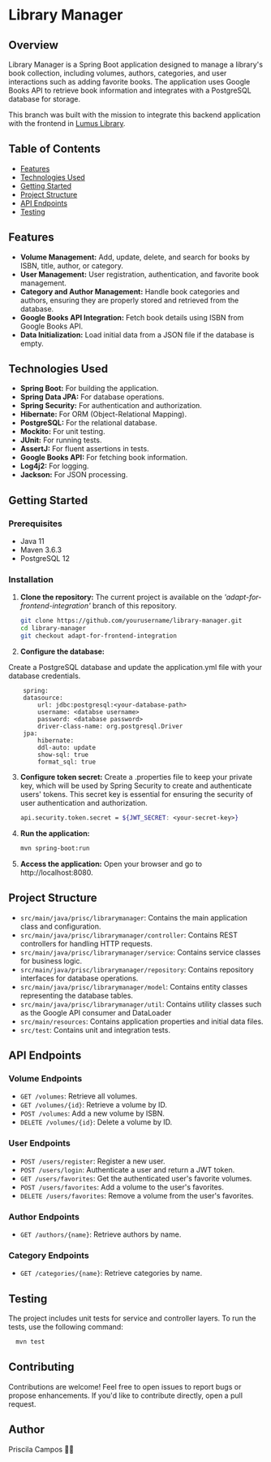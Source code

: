 # Library Manager

## Overview

Library Manager is a Spring Boot application designed to manage a library's book collection, including volumes, authors, categories, and user interactions such as adding favorite books. The application uses Google Books API to retrieve book information and integrates with a PostgreSQL database for storage.

This branch was built with the mission to integrate this backend application with the frontend in [Lumus Library](https://github.com/Pris-c/lumus-library-angular).


## Table of Contents

- [Features](#features)
- [Technologies Used](#technologies-used)
- [Getting Started](#getting-started)
- [Project Structure](#project-structure)
- [API Endpoints](#api-endpoints)
- [Testing](#testing)



## Features

- **Volume Management:** Add, update, delete, and search for books by ISBN, title, author, or category.
- **User Management:** User registration, authentication, and favorite book management.
- **Category and Author Management:** Handle book categories and authors, ensuring they are properly stored and retrieved from the database.
- **Google Books API Integration:** Fetch book details using ISBN from Google Books API.
- **Data Initialization:** Load initial data from a JSON file if the database is empty.


## Technologies Used

- **Spring Boot:** For building the application.
- **Spring Data JPA:** For database operations.
- **Spring Security:** For authentication and authorization.
- **Hibernate:** For ORM (Object-Relational Mapping).
- **PostgreSQL:** For the relational database.
- **Mockito:** For unit testing.
- **JUnit:** For running tests.
- **AssertJ:** For fluent assertions in tests.
- **Google Books API:** For fetching book information.
- **Log4j2:** For logging.
- **Jackson:** For JSON processing.

## Getting Started

### Prerequisites

- Java 11
- Maven 3.6.3
- PostgreSQL 12

### Installation

1. **Clone the repository:**
     The current project is available on the _'adapt-for-frontend-integration'_ branch of this repository.

    ```bash
   git clone https://github.com/yourusername/library-manager.git
   cd library-manager
   git checkout adapt-for-frontend-integration
    ```

2. **Configure the database:**

Create a PostgreSQL database and update the application.yml file with your database credentials.
    
        spring:
        datasource:
            url: jdbc:postgresql:<your-database-path>
            username: <databse username>
            password: <database password>
            driver-class-name: org.postgresql.Driver
        jpa:
            hibernate:
            ddl-auto: update
            show-sql: true
            format_sql: true
    
3. **Configure token secret:**
Create a .properties file to keep your private key, which will be used by Spring Security to create and authenticate users' tokens.
This secret key is essential for ensuring the security of user authentication and authorization.

     ```bash
    api.security.token.secret = ${JWT_SECRET: <your-secret-key>}
     ```


   
4. **Run the application:**
    ```bash
    mvn spring-boot:run
    ```

5. **Access the application:**
Open your browser and go to http://localhost:8080.



## Project Structure

- `src/main/java/prisc/librarymanager`: Contains the main application class and configuration.
- `src/main/java/prisc/librarymanager/controller`: Contains REST controllers for handling HTTP requests.
- `src/main/java/prisc/librarymanager/service`: Contains service classes for business logic.
- `src/main/java/prisc/librarymanager/repository`: Contains repository interfaces for database operations.
- `src/main/java/prisc/librarymanager/model`: Contains entity classes representing the database tables.
- `src/main/java/prisc/librarymanager/util`: Contains utility classes such as the Google API consumer and DataLoader
- `src/main/resources`: Contains application properties and initial data files.
- `src/test`: Contains unit and integration tests.

## API Endpoints

### Volume Endpoints

- `GET /volumes`: Retrieve all volumes.
- `GET /volumes/{id}`: Retrieve a volume by ID.
- `POST /volumes`: Add a new volume by ISBN.
- `DELETE /volumes/{id}`: Delete a volume by ID.

### User Endpoints

- `POST /users/register`: Register a new user.
- `POST /users/login`: Authenticate a user and return a JWT token.
- `GET /users/favorites`: Get the authenticated user's favorite volumes.
- `POST /users/favorites`: Add a volume to the user's favorites.
- `DELETE /users/favorites`: Remove a volume from the user's favorites.

### Author Endpoints

- `GET /authors/{name}`: Retrieve authors by name.

### Category Endpoints

- `GET /categories/{name}`: Retrieve categories by name.

## Testing

The project includes unit tests for service and controller layers. To run the tests, use the following command:

 ```bash
   mvn test
```


## Contributing

Contributions are welcome! Feel free to open issues to report bugs or propose enhancements. If you'd like to contribute
directly, open a pull request.

## Author

Priscila Campos 👩‍💻


